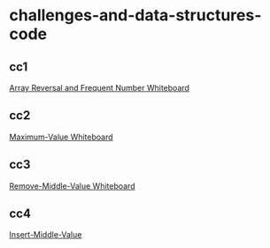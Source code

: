 # challenges-and-data-structures-code

## cc1
[Array Reversal and Frequent Number Whiteboard](/challenges-and-data-structures-code/white-borde/Array%20Reversal-Most%20Frequent%20Number.md)

## cc2
[Maximum-Value Whiteboard](/challenges-and-data-structures-code/white-borde/Maximum-Value.md)

## cc3
[Remove-Middle-Value Whiteboard](/challenges-and-data-structures-code/white-borde/Remove%20Middle%20Value.md)

## cc4
[Insert-Middle-Value](/challenges-and-data-structures-code/white-borde/Insert%20Middle%20Value.md)

